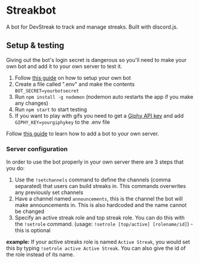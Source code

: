 # Streakbot
A bot for DevStreak to track and manage streaks. Built with discord.js.

## Setup & testing
Giving out the bot's login secret is dangerous so you'll need to make your own bot and add it to your own server to test it.

1. Follow [this guide](https://discordjs.guide/preparations/setting-up-a-bot-application.html) on how to setup your own bot
2. Create a file called ".env" and make the contents `BOT_SECRET=yourbotsecret`
3. Run `npm install -g nodemon` (nodemon auto restarts the app if you make any changes)
4. Run `npm start` to start testing
5. If you want to play with gifs you need to get a [Giphy API key](https://developers.giphy.com) and add `GIPHY_KEY=yourgiphykey` to the .env file

Follow [this guide](https://discordjs.guide/preparations/adding-your-bot-to-servers.html#bot-invite-links) to learn how to add a bot to your own server.

### Server configuration
In order to use the bot properly in your own server there are 3 steps that you do:
1. Use the `!setchannels` command to define the channels (comma separated) that users can build streaks in. This commands overwrites any previously set channels
2. Have a channel named `announcements`, this is the channel the bot will make announcements in. This is also hardcoded and the name cannot be changed
3. Specify an active streak role and top streak role. You can do this with the `!setrole` command. (usage: `!setrole [top/active] [rolename/id]`) - this is optional

**example:** If your active streaks role is named `Active Streak`, you would set this by typing `!setrole active Active Streak`. 
You can also give the id of the role instead of its name.